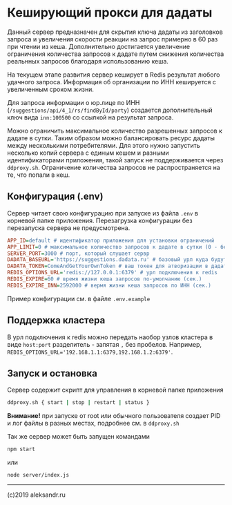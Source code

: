 Кеширующий прокси для дадаты
============================

Данный сервер предназначен для скрытия ключа дадаты из заголовков запроса и 
увеличения скорости реакции на запрос примерно в 60 раз при чтении из кеша.
Дополнительно достигается увеличение ограничения количества запросов к дадате
путем снижения количества реальнных запросов благодаря использованию кеша.

На текущем этапе развития сервер кеширует в Redis результат любого удачного запроса.
Информация об организации по ИНН кешируется с увеличенным сроком жизни.

Для запроса информации о юр.лице по ИНН (`/suggestions/api/4_1/rs/findById/party`)
создается дополнительный ключ вида `inn:100500` со ссылкой на результат запроса.

Можно ограничить максимальное количество разрешенных запросов к дадате в сутки.
Таким образом можно балансировать ресурс дадаты между несколькими потребителями.
Для этого нужно запустить несколько копий сервера с единым кешем и разными
идентификаторами приложения, такой запуск не поддерживается через `ddproxy.sh`.
Ограничение количества запросов не распространяется на те, что попали в кеш.

## Конфигурация (.env)

Сервер читает свою конфигурацию при запуске из файла `.env` в корневой папке приложения.
Перезагрузка конфигурации без перезапуска сервера не предусмотрена.

```ini
APP_ID=default # идентификатор приложения для установки ограничений
APP_LIMIT=0 # максимальное количество запросов к дадате в сутки (0 - без ограничений)
SERVER_PORT=3000 # порт, который слушает сервр
DADATA_BASEURL='https://suggestions.dadata.ru' # базовый урл куда будут проксироваться запросы
DADATA_TOKEN=ComeAndGetYourOwnToken # ваш токен для атворизации в дадата
REDIS_OPTIONS_URL='redis://127.0.0.1:6379' # урл подключения к redis
REDIS_EXPIRE=60 # время жизни кеша запросов по-умолчанию (сек.)
REDIS_EXPIRE_INN=2592000 # вермя жизни кеша запросов по ИНН (сек.)
```
Пример конфигурации см. в файле `.env.example`

## Поддержка кластера
В урл подключения к redis можно передать наобор узлов кластера в виде `host:port`
разделитель - запятая `,` без пробелов. Например, `REDIS_OPTIONS_URL='192.168.1.1:6379,192.168.1.2:6379'`.

## Запуск и остановка

Сервер содержит скрипт для управления в корневой папке приложения
```sh
ddproxy.sh { start | stop | restart | status }
```
**Внимание!** при запуске от root или обычного пользователя создает PID и лог файлы в разных местах,
подробнее см. в `ddproxy.sh`

Так же сервер может быть запущен командами
```sh
npm start
```
или
```sh
node server/index.js
```

---
(c)2019 aleksandr.ru